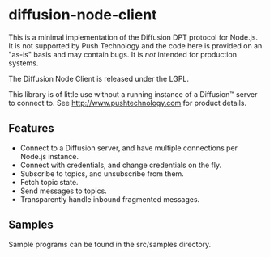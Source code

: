 diffusion-node-client
=====================

This is a minimal implementation of the Diffusion DPT protocol for Node.js. It
is not supported by Push Technology and the code here is provided on an
"as-is" basis and may contain bugs. It is *not* intended for production
systems.

The Diffusion Node Client is released under the LGPL.

This library is of little use without a running instance of a Diffusion™
server to connect to. See http://www.pushtechnology.com for product details.

Features
--------

- Connect to a Diffusion server, and have multiple connections per Node.js instance.
- Connect with credentials, and change credentials on the fly.
- Subscribe to topics, and unsubscribe from them.
- Fetch topic state.
- Send messages to topics.
- Transparently handle inbound fragmented messages.

Samples
-------

Sample programs can be found in the src/samples directory.
